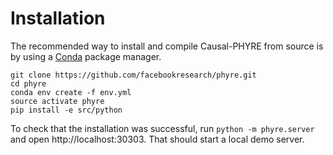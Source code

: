 # Installation 

The recommended way to install and compile Causal-PHYRE from source is by using a [Conda](https://docs.conda.io/en/latest/) package manager.

 ```(bash)
git clone https://github.com/facebookresearch/phyre.git
cd phyre
conda env create -f env.yml
source activate phyre
pip install -e src/python
```

  To check that the installation was successful, run `python -m phyre.server` and open http://localhost:30303. That should start a local demo server.

```